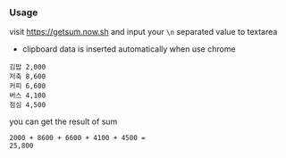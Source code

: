 ### Usage
visit https://getsum.now.sh and input your `\n` separated value to textarea
- clipboard data is inserted automatically when use chrome
```
김밥 2,000
저축 8,600
커피 6,600
버스 4,100
점심 4,500
```

you can get the result of sum

```
2000 + 8600 + 6600 + 4100 + 4500 =
25,800
```
